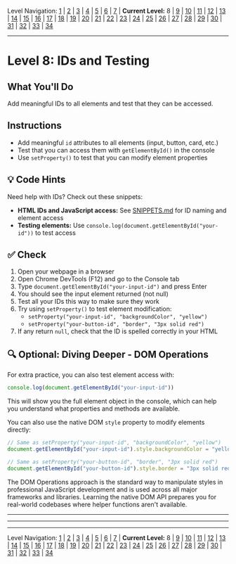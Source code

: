 Level Navigation: [1](./capstone-lv-1.md) | [2](./capstone-lv-2.md) | [3](./capstone-lv-3.md) | [4](./capstone-lv-4.md) | [5](./capstone-lv-5.md) | [6](./capstone-lv-6.md) | [7](./capstone-lv-7.md) | **Current Level:** 8 | [9](./capstone-lv-9.md) | [10](./capstone-lv-10.md) | [11](./capstone-lv-11.md) | [12](./capstone-lv-12.md) | [13](./capstone-lv-13.md) | [14](./capstone-lv-14.md) | [15](./capstone-lv-15.md) | [16](./capstone-lv-16.md) | [17](./capstone-lv-17.md) | [18](./capstone-lv-18.md) | [19](./capstone-lv-19.md) | [20](./capstone-lv-20.md) | [21](./capstone-lv-21.md) | [22](./capstone-lv-22.md) | [23](./capstone-lv-23.md) | [24](./capstone-lv-24.md) | [25](./capstone-lv-25.md) | [26](./capstone-lv-26.md) | [27](./capstone-lv-27.md) | [28](./capstone-lv-28.md) | [29](./capstone-lv-29.md) | [30](./capstone-lv-30.md) | [31](./capstone-lv-31.md) | [32](./capstone-lv-32.md) | [33](./capstone-lv-33.md) | [34](./capstone-lv-34.md)

---

# Level 8: IDs and Testing

## What You'll Do
Add meaningful IDs to all elements and test that they can be accessed.

## Instructions
- Add meaningful `id` attributes to all elements (input, button, card, etc.)
- Test that you can access them with `getElementById()` in the console
- Use `setProperty()` to test that you can modify element properties

## 💡 Code Hints
Need help with IDs? Check out these snippets:
- **HTML IDs and JavaScript access:** See [SNIPPETS.md](../SNIPPETS.md#html-ids-and-javascript-access) for ID naming and element access
- **Testing elements:** Use `console.log(document.getElementById("your-id"))` to test access

## ✅ Check
1. Open your webpage in a browser
2. Open Chrome DevTools (F12) and go to the Console tab
3. Type `document.getElementById("your-input-id")` and press Enter
4. You should see the input element returned (not null)
5. Test all your IDs this way to make sure they work
6. Try using `setProperty()` to test element modification:
   - `setProperty("your-input-id", "backgroundColor", "yellow")`
   - `setProperty("your-button-id", "border", "3px solid red")`
7. If any return `null`, check that the ID is spelled correctly in your HTML

## 🔍 Optional: Diving Deeper - DOM Operations
For extra practice, you can also test element access with:
```javascript
console.log(document.getElementById("your-input-id"))
```
This will show you the full element object in the console, which can help you understand what properties and methods are available.

You can also use the native DOM `style` property to modify elements directly:
```javascript
// Same as setProperty("your-input-id", "backgroundColor", "yellow")
document.getElementById("your-input-id").style.backgroundColor = "yellow";

// Same as setProperty("your-button-id", "border", "3px solid red")
document.getElementById("your-button-id").style.border = "3px solid red";
```

The DOM Operations approach is the standard way to manipulate styles in professional JavaScript development and is used across all major frameworks and libraries. Learning the native DOM API prepares you for real-world codebases where helper functions aren't available.

---


---

<!-- LEVEL_END -->


---

Level Navigation: [1](./capstone-lv-1.md) | [2](./capstone-lv-2.md) | [3](./capstone-lv-3.md) | [4](./capstone-lv-4.md) | [5](./capstone-lv-5.md) | [6](./capstone-lv-6.md) | [7](./capstone-lv-7.md) | **Current Level:** 8 | [9](./capstone-lv-9.md) | [10](./capstone-lv-10.md) | [11](./capstone-lv-11.md) | [12](./capstone-lv-12.md) | [13](./capstone-lv-13.md) | [14](./capstone-lv-14.md) | [15](./capstone-lv-15.md) | [16](./capstone-lv-16.md) | [17](./capstone-lv-17.md) | [18](./capstone-lv-18.md) | [19](./capstone-lv-19.md) | [20](./capstone-lv-20.md) | [21](./capstone-lv-21.md) | [22](./capstone-lv-22.md) | [23](./capstone-lv-23.md) | [24](./capstone-lv-24.md) | [25](./capstone-lv-25.md) | [26](./capstone-lv-26.md) | [27](./capstone-lv-27.md) | [28](./capstone-lv-28.md) | [29](./capstone-lv-29.md) | [30](./capstone-lv-30.md) | [31](./capstone-lv-31.md) | [32](./capstone-lv-32.md) | [33](./capstone-lv-33.md) | [34](./capstone-lv-34.md)
